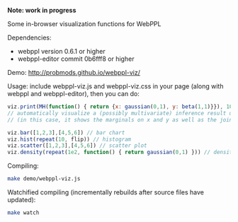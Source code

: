 **Note: work in progress**

Some in-browser visualization functions for WebPPL

Dependencies:
- webppl version 0.6.1 or higher
- webppl-editor commit 0b6fff8 or higher

Demo: http://probmods.github.io/webppl-viz/

Usage: include webppl-viz.js and webppl-viz.css in your page (along with webppl and webppl-editor), then you can do:

```js
viz.print(MH(function() { return {x: gaussian(0,1), y: beta(1,1)}}), 100)
// automatically visualize a (possibly multivariate) inference result using some heuristics
// (in this case, it shows the marginals on x and y as well as the joint)

viz.bar([1,2,3],[4,5,6]) // bar chart
viz.hist(repeat(10, flip)) // histogram
viz.scatter([1,2,3],[4,5,6]) // scatter plot
viz.density(repeat(1e2, function() { return gaussian(0,1) })) // density
```

Compiling:

```sh
make demo/webppl-viz.js
```

Watchified compiling (incrementally rebuilds after source files have updated):

```sh
make watch
```
